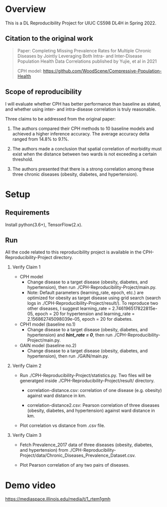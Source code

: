 # Overview

This is a DL Reproducibility Project for UIUC CS598 DL4H in Spring 2022.

## Citation to the original work

> Paper: 
Completing Missing Prevalence Rates for Multiple Chronic Diseases by Jointly Leveraging Both Intra- and Inter-Disease Population Health Data Correlations published by Yujie, et al in 2021
> 
> CPH model: https://github.com/WoodScene/Compressive-Population-Health

## Scope of reproducibility

I will evaluate whether CPH has better performance than baseline as stated, and whether using inter- and intra-disease correlation is truly reasonable.

Three claims to be addressed from the original paper:

1. The authors compared their CPH methods to 10 baseline models and achieved a higher inference accuracy. The average accuracy delta ranged from 14.8% to 9.1%. 

2. The authors made a conclusion that spatial correlation of morbidity must exist when the distance between two wards is not exceeding a certain threshold.

3. The authors presented that there is a strong correlation among these three chronic diseases (obesity, diabetes, and hypertension).

# Setup

## Requirements

Install python(3.6+), TensorFlow(2.x).

## Run

All the code related to this reproducibility project is available in the CPH-Reproducibility-Project directory.

1. Verify Claim 1

    - CPH model
        - Change disease to a target disease (obesity, diabetes, and hypertension), then run ./CPH-Reproducibility-Project/main.py. 
        - Note: Default parameters (learning_rate, epoch, etc.) are optimized for obesity as target disease using grid search (search logs in ./CPH-Reproducibility-Project/result/). To reproduce two other diseases, I suggest learning_rate = 2.746196517822815e-05, epoch = 20 for hypertension and learning_rate = 2.156862745098039e-05, epoch = 20 for diabetes.
    - CPH1 model (baseline no.1)
        - Change disease to a target disease (obesity, diabetes, and hypertension) and ***hint_rate = 0***, then run ./CPH-Reproducibility-Project/main.py. 
    - GAIN model (baseline no.2)
        - Change disease to a target disease (obesity, diabetes, and hypertension), then run ./GAIN/main.py. 

2. Verify Claim 2

    - Run ./CPH-Reproducibility-Project/statistics.py. Two files will be generatged inside ./CPH-Reproducibility-Project/result/ directory.

        - correlation-distance.csv: correlation of one disease (e.g. obesity) against ward distance in km.
    
        - correlation-distance2.csv: Pearson correlation of three diseases (obesity, diabetes, and hypertension) against ward distance in km.

    - Plot correlation vs distance from .csv file.

3. Verify Claim 3

    - Fetch Prevalence_2017 data of three diseases (obesity, diabetes, and hypertension) from ./CPH-Reproducibility-Project/data/Chronic_Diseases_Prevalence_Dataset.csv.

    - Plot Pearson correlation of any two pairs of diseases.


# Demo video

https://mediaspace.illinois.edu/media/t/1_rtem1gmh